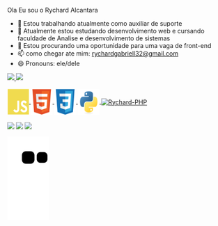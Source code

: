 Ola Eu sou o Rychard Alcantara


- 🔭 Estou trabalhando atualmente como auxiliar de suporte 
- 🌱 Atualmente estou estudando desenvolvimento web e cursando faculdade de Analise e desenvolvimento de sistemas
- 👯 Estou procurando uma oportunidade para uma vaga de front-end
- 📫 como chegar ate mim: rychardgabriell32@gmail.com
- 😄 Pronouns: ele/dele

<div>
  <a href="https://github.com/RychardAlcantara">
  <img height="180em" src="https://github-readme-stats.vercel.app/api?username=RychardAlcantara&show_icons=true&theme=dark&include_all_commits=true&count_private=true"/>
  <img height="180em" src="https://github-readme-stats.vercel.app/api/top-langs/?username=RychardAlcantara&layout=compact&langs_count=7&theme=dark"/>
</div>
  
<div style="display: inline_block"><br>
  
  <img align="center" alt="Rychard-Js" height="60" width="50" src="https://raw.githubusercontent.com/devicons/devicon/master/icons/javascript/javascript-plain.svg">
  <img align="center" alt="Rychard-HTML" height="60" width="50" src="https://raw.githubusercontent.com/devicons/devicon/master/icons/html5/html5-original.svg">
  <img align="center" alt="Rychard-CSS" height="60" width="50" src="https://raw.githubusercontent.com/devicons/devicon/master/icons/css3/css3-original.svg">
  <img align="center" alt="Rychard-Python" height="60" width="50" src="https://raw.githubusercontent.com/devicons/devicon/master/icons/python/python-original.svg">
  <img align="center" alt="Rychard-PHP" height="60" width="50" src="https://cdn.jsdelivr.net/gh/devicons/devicon/icons/php/php-original.svg" />
  
</div>
  
<br>  
  
 <div> 
  <a href="https://www.instagram.com/alcantara_rychard" target="_blank"><img src="https://img.shields.io/badge/-Instagram-%23E4405F?style=for-the-badge&logo=instagram&logoColor=white" target="_blank"></a>
  <a href = "mailto:rychardgabriel32@gmail.com"><img src="https://img.shields.io/badge/-Gmail-%23333?style=for-the-badge&logo=gmail&logoColor=white" target="_blank"></a>
  <a href="https://www.linkedin.com/in/rychard-alcantara-2870121b1" target="_blank"><img src="https://img.shields.io/badge/-LinkedIn-%230077B5?style=for-the-badge&logo=linkedin&logoColor=white" target="_blank"></a> 
 
  ![Snake animation](https://github.com/rafaballerini/rafaballerini/blob/output/github-contribution-grid-snake.svg)
 
</div> 
